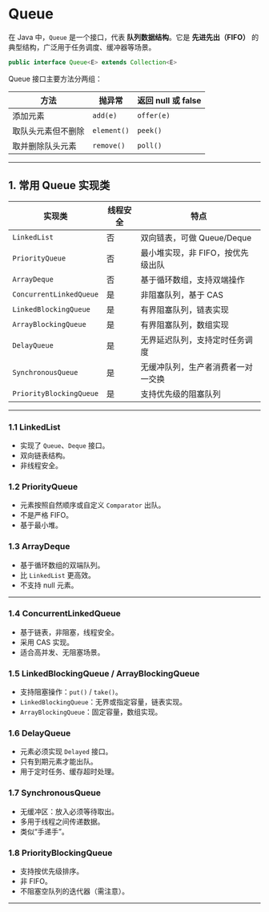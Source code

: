 # Queue

在 Java 中，`Queue` 是一个接口，代表 **队列数据结构**。它是 **先进先出（FIFO）** 的典型结构，广泛用于任务调度、缓冲器等场景。



```java
public interface Queue<E> extends Collection<E>
```

Queue 接口主要方法分两组：

| 方法        | 抛异常         | 返回 null 或 false |
| --------- | ----------- | --------------- |
| 添加元素      | `add(e)`    | `offer(e)`      |
| 取队头元素但不删除 | `element()` | `peek()`        |
| 取并删除队头元素  | `remove()`  | `poll()`        |

---

## 1. 常用 Queue 实现类

| 实现类                     | 线程安全 | 特点                  |
| ----------------------- | ---- | ------------------- |
| `LinkedList`            | 否    | 双向链表，可做 Queue/Deque |
| `PriorityQueue`         | 否    | 最小堆实现，非 FIFO，按优先级出队 |
| `ArrayDeque`            | 否    | 基于循环数组，支持双端操作       |
| `ConcurrentLinkedQueue` | 是    | 非阻塞队列，基于 CAS        |
| `LinkedBlockingQueue`   | 是    | 有界阻塞队列，链表实现         |
| `ArrayBlockingQueue`    | 是    | 有界阻塞队列，数组实现         |
| `DelayQueue`            | 是    | 无界延迟队列，支持定时任务调度     |
| `SynchronousQueue`      | 是    | 无缓冲队列，生产者消费者一对一交换   |
| `PriorityBlockingQueue` | 是    | 支持优先级的阻塞队列          |

---

### 1.1 **LinkedList**

* 实现了 `Queue`、`Deque` 接口。
* 双向链表结构。
* 非线程安全。

### 1.2 **PriorityQueue**

* 元素按照自然顺序或自定义 `Comparator` 出队。
* 不是严格 FIFO。
* 基于最小堆。

### 1.3 **ArrayDeque**

* 基于循环数组的双端队列。
* 比 `LinkedList` 更高效。
* 不支持 null 元素。

---

### 1.4 **ConcurrentLinkedQueue**

* 基于链表，非阻塞，线程安全。
* 采用 CAS 实现。
* 适合高并发、无阻塞场景。

### 1.5 **LinkedBlockingQueue / ArrayBlockingQueue**

* 支持阻塞操作：`put()` / `take()`。
* `LinkedBlockingQueue`：无界或指定容量，链表实现。
* `ArrayBlockingQueue`：固定容量，数组实现。

### 1.6 **DelayQueue**

* 元素必须实现 `Delayed` 接口。
* 只有到期元素才能出队。
* 用于定时任务、缓存超时处理。

### 1.7 **SynchronousQueue**

* 无缓冲区：放入必须等待取出。
* 多用于线程之间传递数据。
* 类似“手递手”。

### 1.8 **PriorityBlockingQueue**

* 支持按优先级排序。
* 非 FIFO。
* 不阻塞空队列的迭代器（需注意）。

---
